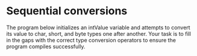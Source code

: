 # Sequential conversions

The program below initializes an intValue variable and attempts to convert its value to char, short, and byte types one after another. Your task is to fill in the gaps with the correct type conversion operators to ensure the program compiles successfully.